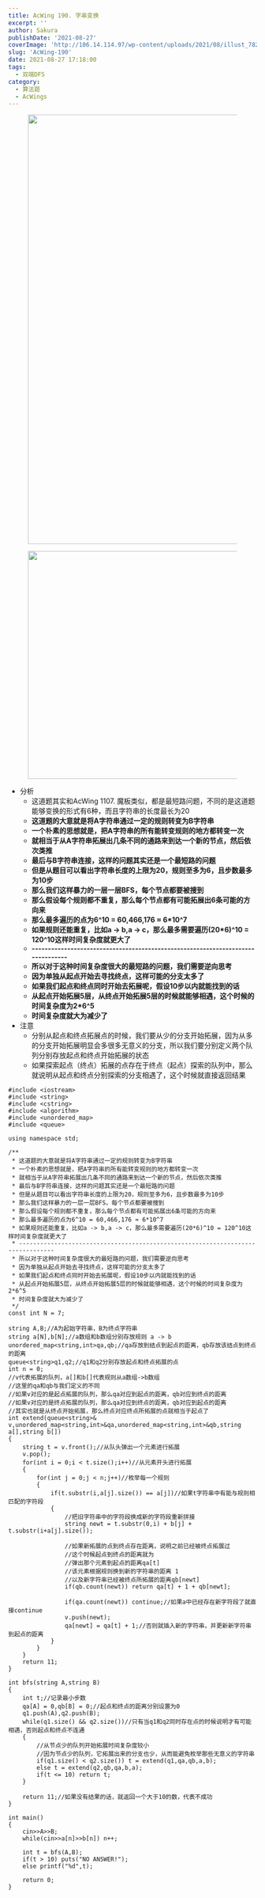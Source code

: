 ```yaml
---
title: AcWing 190. 字串变换
excerpt: '' 
author: Sakura
publishDate: '2021-08-27'
coverImage: 'http://106.14.114.97/wp-content/uploads/2021/08/illust_78286152_20210704_215525.jpg' 
slug: 'AcWing-190'
date: 2021-08-27 17:18:00
tags:
  - 双端DFS
category:
  - 算法题
  - AcWings
---
```


<!-- wp:image {"id":108,"width":1087,"height":868,"sizeSlug":"large","linkDestination":"none"} -->
<figure class="wp-block-image size-large is-resized"><img src="http://106.14.114.97/wp-content/uploads/2021/08/image-11-1024x818.png" alt="" class="wp-image-108" width="1087" height="868"/></figure>
<!-- /wp:image -->

<!-- wp:image {"id":109,"width":1450,"height":461,"sizeSlug":"large","linkDestination":"none"} -->
<figure class="wp-block-image size-large is-resized"><img src="http://106.14.114.97/wp-content/uploads/2021/08/image-12-1024x326.png" alt="" class="wp-image-109" width="1450" height="461"/></figure>
<!-- /wp:image -->

<!-- wp:list -->
<ul><li>分析<ul><li>这道题其实和AcWing 1107. 魔板类似，都是最短路问题，不同的是这道题能够变换的形式有6种，而且字符串的长度最长为20</li><li><strong>这道题的大意就是将A字符串通过一定的规则转变为B字符串</strong></li><li><strong>一个朴素的思想就是，把A字符串的所有能转变规则的地方都转变一次</strong></li><li><strong>就相当于从A字符串拓展出几条不同的通路来到达一个新的节点，然后依次类推</strong></li><li><strong>最后与B字符串连接，这样的问题其实还是一个最短路的问题</strong></li><li><strong>但是从题目可以看出字符串长度的上限为20，规则至多为6，且步数最多为10步</strong></li><li><strong>那么我们这样暴力的一层一层BFS，每个节点都要被搜到</strong></li><li><strong>那么假设每个规则都不重复，那么每个节点都有可能拓展出6条可能的方向来</strong></li><li><strong>那么最多遍历的点为6^10 = 60,466,176 ≈ 6*10^7</strong></li><li><strong>如果规则还能重复，比如a -> b,a -> c，那么最多需要遍历(20*6)^10 = 120^10这样时间复杂度就更大了</strong></li><li><strong>--------------------------------------------------------------------------------</strong></li><li><strong>所以对于这种时间复杂度很大的最短路的问题，我们需要逆向思考</strong></li><li><strong>因为单独从起点开始去寻找终点，这样可能的分支太多了</strong></li><li><strong>如果我们起点和终点同时开始去拓展呢，假设10步以内就能找到的话</strong></li><li><strong>从起点开始拓展5层，从终点开始拓展5层的时候就能够相遇，这个时候的时间复杂度为2*6^5</strong></li><li><strong>时间复杂度就大为减少了</strong></li></ul></li><li>注意<ul><li>分别从起点和终点拓展点的时候，我们要从少的分支开始拓展，因为从多的分支开始拓展明显会多很多无意义的分支，所以我们要分别定义两个队列分别存放起点和终点开始拓展的状态</li><li>如果探索起点（终点）拓展的点存在于终点（起点）探索的队列中，那么就说明从起点和终点分别探索的分支相遇了，这个时候就直接返回结果</li></ul></li></ul>
<!-- /wp:list -->

<!-- wp:code -->
<pre class="wp-block-code"><code>#include &lt;iostream>
#include &lt;string>
#include &lt;cstring>
#include &lt;algorithm>
#include &lt;unordered_map>
#include &lt;queue>

using namespace std;

/**
 * 这道题的大意就是将A字符串通过一定的规则转变为B字符串
 * 一个朴素的思想就是，把A字符串的所有能转变规则的地方都转变一次
 * 就相当于从A字符串拓展出几条不同的通路来到达一个新的节点，然后依次类推
 * 最后与B字符串连接，这样的问题其实还是一个最短路的问题
 * 但是从题目可以看出字符串长度的上限为20，规则至多为6，且步数最多为10步
 * 那么我们这样暴力的一层一层BFS，每个节点都要被搜到
 * 那么假设每个规则都不重复，那么每个节点都有可能拓展出6条可能的方向来
 * 那么最多遍历的点为6^10 = 60,466,176 ≈ 6*10^7
 * 如果规则还能重复，比如a -> b,a -> c，那么最多需要遍历(20*6)^10 = 120^10这样时间复杂度就更大了
 * --------------------------------------------------------------------------------
 * 所以对于这种时间复杂度很大的最短路的问题，我们需要逆向思考
 * 因为单独从起点开始去寻找终点，这样可能的分支太多了
 * 如果我们起点和终点同时开始去拓展呢，假设10步以内就能找到的话
 * 从起点开始拓展5层，从终点开始拓展5层的时候就能够相遇，这个时候的时间复杂度为2*6^5
 * 时间复杂度就大为减少了
 */ 
const int N = 7;

string A,B;//A为起始字符串，B为终点字符串
string a&#91;N],b&#91;N];//a数组和b数组分别存放规则 a -> b
unordered_map&lt;string,int>qa,qb;//qa存放到结点到起点的距离，qb存放该结点到终点的距离
queue&lt;string>q1,q2;//q1和q2分别存放起点和终点拓展的点
int n = 0;
//v代表拓展的队列，a&#91;]和b&#91;]代表规则从a数组->b数组
//这里的qa和qb与我们定义的不同
//如果v对应的是起点拓展的队列，那么qa对应到起点的距离，qb对应到终点的距离
//如果v对应的是终点拓展的队列，那么qa对应到终点的距离，qb对应到起点的距离
//其实也就是从终点开始拓展，那么终点对应终点所拓展的点就相当于起点了
int extend(queue&lt;string>&amp; v,unordered_map&lt;string,int>&amp;qa,unordered_map&lt;string,int>&amp;qb,string a&#91;],string b&#91;])
{
    string t = v.front();//从队头弹出一个元素进行拓展
    v.pop();
    for(int i = 0;i &lt; t.size();i++)//从元素开头进行拓展
    {
        for(int j = 0;j &lt; n;j++)//枚举每一个规则
        {
            if(t.substr(i,a&#91;j].size()) == a&#91;j])//如果t字符串中有能与规则相匹配的字符段
            {
                //把旧字符串中的字符段换成新的字符段重新拼接
                string newt = t.substr(0,i) + b&#91;j] + t.substr(i+a&#91;j].size());

                //如果新拓展的点到终点存在距离，说明之前已经被终点拓展过
                //这个时候起点到终点的距离就为
                //弹出那个元素到起点的距离qa&#91;t]
                //该元素根据规则换到新的字符串的距离 1
                //以及新字符串已经被终点所拓展的距离qb&#91;newt]
                if(qb.count(newt)) return qa&#91;t] + 1 + qb&#91;newt];
    
                if(qa.count(newt)) continue;//如果a中已经存在新字符段了就直接continue
                v.push(newt);
                qa&#91;newt] = qa&#91;t] + 1;//否则就插入新的字符串，并更新新字符串到起点的距离
            }
        }
    }
    return 11;
}

int bfs(string A,string B)
{
    int t;//记录最小步数
    qa&#91;A] = 0,qb&#91;B] = 0;//起点和终点的距离分别设置为0
    q1.push(A),q2.push(B);
    while(q1.size() &amp;&amp; q2.size())//只有当q1和q2同时存在点的时候说明才有可能相遇，否则起点和终点不连通
    {
        //从节点少的队列开始拓展时间复杂度较小
        //因为节点少的队列，它拓展出来的分支也少，从而能避免枚举那些无意义的字符串
        if(q1.size() &lt; q2.size()) t = extend(q1,qa,qb,a,b);
        else t = extend(q2,qb,qa,b,a);
        if(t &lt;= 10) return t;
    }
    
    return 11;//如果没有结果的话，就返回一个大于10的数，代表不成功
}

int main()
{
    cin>>A>>B;
    while(cin>>a&#91;n]>>b&#91;n]) n++;
    
    int t = bfs(A,B);
    if(t > 10) puts("NO ANSWER!");
    else printf("%d",t);
    
    return 0;
}</code></pre>
<!-- /wp:code -->

<!-- wp:paragraph -->
<p></p>
<!-- /wp:paragraph -->
